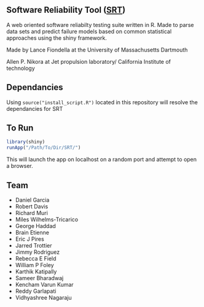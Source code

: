 Software Reliability Tool ([SRT](http://srt.umassd.edu))
--------------------------------

A web oriented software reliabilty testing suite written in R. Made to parse data sets and predict failure models based on common statistical approaches using the shiny framework.

Made by Lance Fiondella at the University of Massachusetts Dartmouth

Allen P. Nikora at Jet propulsion laboratory/ California Institute of technology


Dependancies
-------
Using `source("install_script.R")` located in this repository will resolve the dependancies for SRT
 

To Run
-------

```R
library(shiny)  
runApp("/Path/To/Dir/SRT/")
```
This will launch the app on localhost on a random port and attempt to open a browser.

Team
----
 * Daniel Garcia 
 * Robert Davis 
 * Richard Muri 
 * Miles Wilhelms-Tricarico 
 * George Haddad 
 * Brain Etienne 
 * Eric J Pires 
 * Jarred Trottier 
 * Jimmy Rodriguez 
 * Rebecca E Field
 * William P Foley 
 * Karthik Katipally 
 * Sameer Bharadwaj 
 * Kencham Varun Kumar 
 * Reddy Garlapati 
 * Vidhyashree Nagaraju


